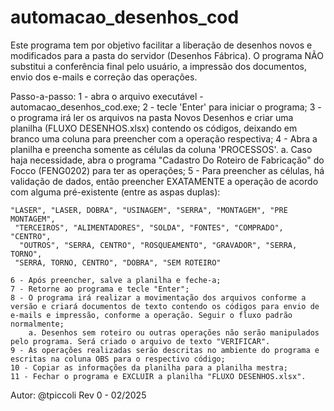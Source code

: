 # automacao_desenhos_cod

Este programa tem por objetivo facilitar a liberação de desenhos novos e modificados para a pasta do servidor (Desenhos Fábrica).
O programa NÃO substitui a conferência final pelo usuário, a impressão dos documentos, envio dos e-mails e correção das operações.

Passo-a-passo:
	1 - abra o arquivo executável - automacao_desenhos_cod.exe;
	2 - tecle 'Enter' para iniciar o programa;
	3 - o programa irá ler os arquivos na pasta Novos Desenhos e criar uma planilha (FLUXO DESENHOS.xlsx) 	contendo os códigos, deixando em branco uma coluna para preencher com a operação respectiva;
	4 - Abra a planilha e preencha somente as células da coluna 'PROCESSOS'.
		a. Caso haja necessidade, abra o programa "Cadastro Do Roteiro de Fabricação" do Focco (FENG0202) para ter as operações;
	5 - Para preencher as células, há validação de dados, então preencher EXATAMENTE a operação de acordo com 	alguma pré-existente (entre as aspas duplas):

	"LASER", "LASER, DOBRA", "USINAGEM", "SERRA", "MONTAGEM", "PRE MONTAGEM",
  	 "TERCEIROS", "ALIMENTADORES", "SOLDA", "FONTES", "COMPRADO", "CENTRO",
  	  "OUTROS", "SERRA, CENTRO", "ROSQUEAMENTO", "GRAVADOR", "SERRA, TORNO",
   	 "SERRA, TORNO, CENTRO", "DOBRA", "SEM ROTEIRO"

	6 - Após preencher, salve a planilha e feche-a;
	7 - Retorne ao programa e tecle "Enter";
	8 - O programa irá realizar a movimentação dos arquivos conforme a versão e criará documentos de texto contendo os códigos para envio de e-mails e impressão, conforme a operação. Seguir o fluxo padrão normalmente;
		a. Desenhos sem roteiro ou outras operações não serão manipulados pelo programa. Será criado o arquivo de texto "VERIFICAR".
	9 - As operações realizadas serão descritas no ambiente do programa e escritas na coluna OBS para o respectivo código;
	10 - Copiar as informações da planilha para a planilha mestra;
	11 - Fechar o programa e EXCLUIR a planilha "FLUXO DESENHOS.xlsx".

Autor: @tpiccoli
Rev 0 - 02/2025
